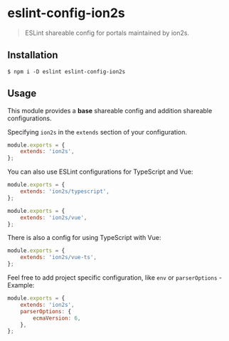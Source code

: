 eslint-config-ion2s
===================

> ESLint shareable config for portals maintained by ion2s.


## Installation

```
$ npm i -D eslint eslint-config-ion2s
```


## Usage

This module provides a __base__ shareable config and addition shareable configurations.

Specifying `ion2s` in the `extends` section of your configuration.
```js
module.exports = {
    extends: 'ion2s',
};
```

You can also use ESLint configurations for TypeScript and Vue:
```js
module.exports = {
    extends: 'ion2s/typescript',
};
```

```js
module.exports = {
    extends: 'ion2s/vue',
};
```

There is also a config for using TypeScript with Vue:

```js
module.exports = {
    extends: 'ion2s/vue-ts',
};
```

Feel free to add project specific configuration, like `env` or `parserOptions` - Example:
```js
module.exports = {
    extends: 'ion2s',
    parserOptions: {
        ecmaVersion: 6,
    },
};

```
